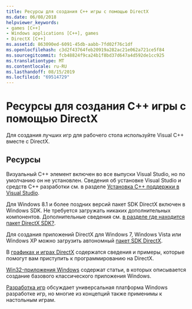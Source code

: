 ```yaml
---
title: Ресурсы для создания C++ игры с помощью DirectX
ms.date: 06/08/2018
helpviewer_keywords:
- games [C++]
- Windows applications [C++], games
- DirectX [C++]
ms.assetid: 863090ed-6091-45db-aabb-7fd02f76c1df
ms.openlocfilehash: c3d2f43764feb20919a282ac21e062a721ce5f84
ms.sourcegitcommit: fcb48824f9ca24b1f8bd37d647a4d592de1cc925
ms.translationtype: MT
ms.contentlocale: ru-RU
ms.lasthandoff: 08/15/2019
ms.locfileid: "69514729"
---
```

# <a name="resources-for-creating-a-c-game-using-directx"></a>Ресурсы для создания C++ игры с помощью DirectX

Для создания лучших игр для рабочего стола используйте Visual C++ вместе с DirectX.

## <a name="resources"></a>Ресурсы

Визуальный C++ элемент включен во все выпуски Visual Studio, но по умолчанию он не установлен. Сведения об установке Visual Studio и средств C++ разработки см. в разделе [Установка C++ поддержки в Visual Studio](../build/vscpp-step-0-installation.md).

Для Windows 8.1 и более поздних версий пакет SDK DirectX включен в Windows SDK. Не требуется загружать никаких дополнительных компонентов. Дополнительные сведения см. [в разделе где находится пакет DirectX SDK?](/windows/win32/directx-sdk--august-2009-).

Для создания приложений DirectX для Windows 7, Windows Vista или Windows XP можно загрузить автономный [пакет SDK DirectX](https://www.microsoft.com/download/details.aspx?displaylang=en&id=6812).

В [графиках и играх DirectX](/windows/win32/directx) содержатся сведения и примеры, которые помогут вам приступить к программированию на DirectX.

[Win32-приложения Windows](../windows/windows-desktop-applications-cpp.md) содержат статьи, в которых описывается создание базового классического приложения Windows.

[Разработка игр](/windows/uwp/gaming/getting-started) обсуждает универсальная платформа Windows разработке игр, но многие из концепций также применимы к настольным играм.